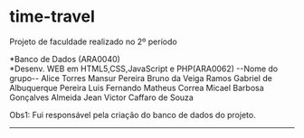 # time-travel
 Projeto de faculdade realizado no 2º período

  *Banco de Dados (ARA0040)<br>
  *Desenv. WEB em HTML5,CSS,JavaScript e PHP(ARA0062)
    --Nome do grupo--
Alice Torres Mansur Pereira
Bruno da Veiga Ramos 
Gabriel de Albuquerque Pereira 
Luis Fernando Matheus Correa 
Micael Barbosa Gonçalves Almeida 
Jean Victor Caffaro de Souza

Obs1: Fui responsável pela criação do banco de dados do projeto.

-------------------------------------------------------
